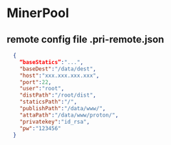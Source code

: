 # MinerPool


## remote config file .pri-remote.json

``` json
  {
  	“baseStatics”:"...",
  	"baseDest":"/data/dest",
	"host":"xxx.xxx.xxx.xxx",
	"port":22,
	"user":"root",
	"distPath":"/root/dist",
	"staticsPath":"/",
	"publishPath":"/data/www/",
	"attaPath":"/data/www/proton/",
	"privatekey":"id_rsa",
	"pw":"123456"
  }
```
